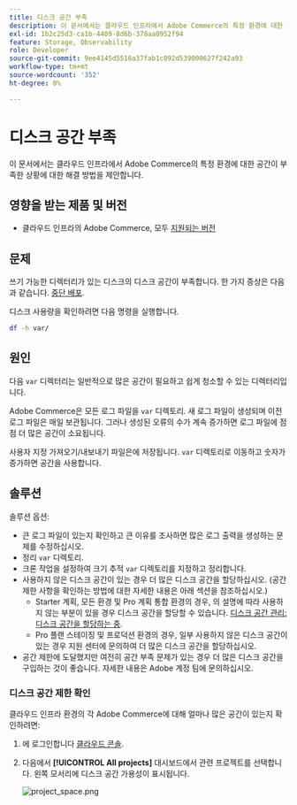 ```yaml
---
title: 디스크 공간 부족
description: 이 문서에서는 클라우드 인프라에서 Adobe Commerce의 특정 환경에 대한 공간이 부족한 상황에 대한 해결 방법을 제안합니다.
exl-id: 1b2c25d3-ca1b-4409-8d6b-378aa0952f94
feature: Storage, Observability
role: Developer
source-git-commit: 9ee4145d5516a37fab1c092d539000627f242a93
workflow-type: tm+mt
source-wordcount: '352'
ht-degree: 0%

---
```


# 디스크 공간 부족

이 문서에서는 클라우드 인프라에서 Adobe Commerce의 특정 환경에 대한 공간이 부족한 상황에 대한 해결 방법을 제안합니다.

## 영향을 받는 제품 및 버전

* 클라우드 인프라의 Adobe Commerce, 모두 [지원되는 버전](https://magento.com/sites/default/files/magento-software-lifecycle-policy.pdf)

## 문제

쓰기 가능한 디렉터리가 있는 디스크의 디스크 공간이 부족합니다. 한 가지 증상은 다음과 같습니다. [중단 배포](/help/troubleshooting/deployment/deployment-stuck-with-unable-to-upload-the-application-to-the-remote-cluster-error.md).

디스크 사용량을 확인하려면 다음 명령을 실행합니다.

```bash
df -h var/
```

## 원인

다음 `var` 디렉터리는 일반적으로 많은 공간이 필요하고 쉽게 청소할 수 있는 디렉터리입니다.

Adobe Commerce은 모든 로그 파일을 `var` 디렉토리. 새 로그 파일이 생성되며 이전 로그 파일은 매일 보관됩니다. 그러나 생성된 오류의 수가 계속 증가하면 로그 파일에 점점 더 많은 공간이 소요됩니다.

사용자 지정 가져오기/내보내기 파일은에 저장됩니다. `var` 디렉토리로 이동하고 숫자가 증가하면 공간을 사용합니다.

## 솔루션

솔루션 옵션:

* 큰 로그 파일이 있는지 확인하고 큰 이유를 조사하면 많은 로그 출력을 생성하는 문제를 수정하십시오.
* 정리 `var` 디렉토리.
* 크론 작업을 설정하여 크기 추적 `var` 디렉토리를 지정하고 정리합니다.
* 사용하지 않은 디스크 공간이 있는 경우 더 많은 디스크 공간을 할당하십시오. (공간 제한 사항을 확인하는 방법에 대한 자세한 내용은 아래 섹션을 참조하십시오.)
   * Starter 계획, 모든 환경 및 Pro 계획 통합 환경의 경우, 의 설명에 따라 사용하지 않는 부분이 있을 경우 디스크 공간을 할당할 수 있습니다. [디스크 공간 관리: 디스크 공간을 할당하는 중](https://devdocs.magento.com/guides/v2.3/cloud/project/manage-disk-space.html#application-disk-space).
   * Pro 플랜 스테이징 및 프로덕션 환경의 경우, 일부 사용하지 않은 디스크 공간이 있는 경우 지원 센터에 문의하여 더 많은 디스크 공간을 할당하십시오.
* 공간 제한에 도달했지만 여전히 공간 부족 문제가 있는 경우 더 많은 디스크 공간을 구입하는 것이 좋습니다. 자세한 내용은 Adobe 계정 팀에 문의하십시오.

### 디스크 공간 제한 확인

클라우드 인프라 환경의 각 Adobe Commerce에 대해 얼마나 많은 공간이 있는지 확인하려면:

1. 에 로그인합니다 [클라우드 콘솔](https://console.adobecommerce.com).
1. 다음에서 **[!UICONTROL All projects]** 대시보드에서 관련 프로젝트를 선택합니다. 왼쪽 모서리에 디스크 공간 가용성이 표시됩니다.

   ![project_space.png](/help/troubleshooting/miscellaneous/assets/project_space.png)
